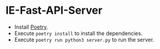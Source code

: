 # IE-Fast-API-Server

- Install [Poetry](https://python-poetry.org/docs/#installation).
- Execute `poetry install` to install the dependencies.
- Execute `poetry run python3 server.py` to run the server.
